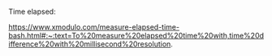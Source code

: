 
Time elapsed:

https://www.xmodulo.com/measure-elapsed-time-bash.html#:~:text=To%20measure%20elapsed%20time%20with,time%20difference%20with%20millisecond%20resolution.
